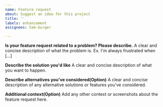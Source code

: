 ```yaml
---
name: Feature request
about: Suggest an idea for this project
title: ''
labels: enhancement
assignees: ham-burger

---
```


**Is your feature request related to a problem? Please describe.**
A clear and concise description of what the problem is. Ex. I'm always frustrated when [...]

**Describe the solution you'd like**
A clear and concise description of what you want to happen.

**Describe alternatives you've considered(Option)**
A clear and concise description of any alternative solutions or features you've considered.

**Additional context(Option)**
Add any other context or screenshots about the feature request here.
